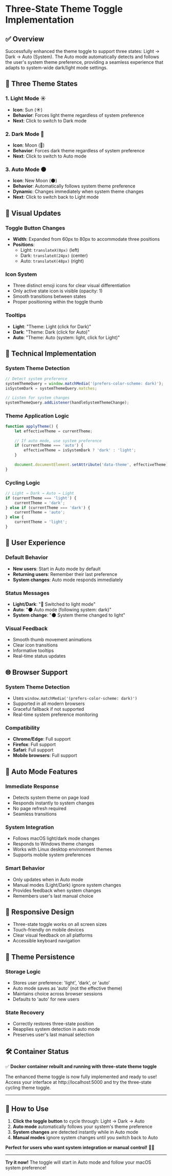 # Three-State Theme Toggle Implementation

## ✅ Overview
Successfully enhanced the theme toggle to support three states: Light → Dark → Auto (System). The Auto mode automatically detects and follows the user's system theme preference, providing a seamless experience that adapts to system-wide dark/light mode settings.

## 🔄 Three Theme States

### **1. Light Mode** ☀️
- **Icon**: Sun (☀️)
- **Behavior**: Forces light theme regardless of system preference
- **Next**: Click to switch to Dark mode

### **2. Dark Mode** 🌙  
- **Icon**: Moon (🌙)
- **Behavior**: Forces dark theme regardless of system preference
- **Next**: Click to switch to Auto mode

### **3. Auto Mode** 🌑
- **Icon**: New Moon (🌑)
- **Behavior**: Automatically follows system theme preference
- **Dynamic**: Changes immediately when system theme changes
- **Next**: Click to switch back to Light mode

## 🎨 Visual Updates

### **Toggle Button Changes**
- **Width**: Expanded from 60px to 80px to accommodate three positions
- **Positions**: 
  - Light: `translateX(0px)` (left)
  - Dark: `translateX(24px)` (center)  
  - Auto: `translateX(48px)` (right)

### **Icon System**
- Three distinct emoji icons for clear visual differentiation
- Only active state icon is visible (opacity: 1)
- Smooth transitions between states
- Proper positioning within the toggle thumb

### **Tooltips**
- **Light**: "Theme: Light (click for Dark)"
- **Dark**: "Theme: Dark (click for Auto)"
- **Auto**: "Theme: Auto (system: light, click for Light)"

## 🔧 Technical Implementation

### **System Theme Detection**
```javascript
// Detect system preference
systemThemeQuery = window.matchMedia('(prefers-color-scheme: dark)');
isSystemDark = systemThemeQuery.matches;

// Listen for system changes
systemThemeQuery.addListener(handleSystemThemeChange);
```

### **Theme Application Logic**
```javascript
function applyTheme() {
    let effectiveTheme = currentTheme;
    
    // If auto mode, use system preference
    if (currentTheme === 'auto') {
        effectiveTheme = isSystemDark ? 'dark' : 'light';
    }
    
    document.documentElement.setAttribute('data-theme', effectiveTheme);
}
```

### **Cycling Logic**
```javascript
// Light → Dark → Auto → Light
if (currentTheme === 'light') {
    currentTheme = 'dark';
} else if (currentTheme === 'dark') {
    currentTheme = 'auto';
} else {
    currentTheme = 'light';
}
```

## 🎯 User Experience

### **Default Behavior**
- **New users**: Start in Auto mode by default
- **Returning users**: Remember their last preference
- **System changes**: Auto mode responds immediately

### **Status Messages**
- **Light/Dark**: "🌈 Switched to light mode"
- **Auto**: "🌑 Auto mode (following system: dark)"
- **System change**: "🌑 System theme changed to light"

### **Visual Feedback**
- Smooth thumb movement animations
- Clear icon transitions
- Informative tooltips
- Real-time status updates

## 🌐 Browser Support

### **System Theme Detection**
- Uses `window.matchMedia('(prefers-color-scheme: dark)')`
- Supported in all modern browsers
- Graceful fallback if not supported
- Real-time system preference monitoring

### **Compatibility**
- **Chrome/Edge**: Full support
- **Firefox**: Full support  
- **Safari**: Full support
- **Mobile browsers**: Full support

## 🔄 Auto Mode Features

### **Immediate Response**
- Detects system theme on page load
- Responds instantly to system changes
- No page refresh required
- Seamless transitions

### **System Integration**
- Follows macOS light/dark mode changes
- Responds to Windows theme changes  
- Works with Linux desktop environment themes
- Supports mobile system preferences

### **Smart Behavior**
- Only updates when in Auto mode
- Manual modes (Light/Dark) ignore system changes
- Provides feedback when system changes
- Remembers user's last manual choice

## 📱 Responsive Design
- Three-state toggle works on all screen sizes
- Touch-friendly on mobile devices
- Clear visual feedback on all platforms
- Accessible keyboard navigation

## 🎨 Theme Persistence

### **Storage Logic**
- Stores user preference: 'light', 'dark', or 'auto'
- Auto mode saves as 'auto' (not the effective theme)
- Maintains choice across browser sessions
- Defaults to 'auto' for new users

### **State Recovery**
- Correctly restores three-state position
- Reapplies system detection in auto mode
- Preserves user's last manual selection

## 🛠 Container Status
✅ **Docker container rebuilt and running with three-state theme toggle**

The enhanced theme toggle is now fully implemented and ready to use! Access your interface at http://localhost:5000 and try the three-state cycling theme toggle.

---

## 🎯 How to Use

1. **Click the toggle button** to cycle through: Light → Dark → Auto
2. **Auto mode** automatically follows your system's theme preference
3. **System changes** are detected instantly while in Auto mode
4. **Manual modes** ignore system changes until you switch back to Auto

**Perfect for users who want system integration or manual control!** 🌈🌑

---

**Try it now!** The toggle will start in Auto mode and follow your macOS system preference!